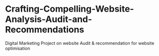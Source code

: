 # Crafting-Compelling-Website-Analysis-Audit-and-Recommendations
Digital Marketing Project on website Audit &amp; recommendation for website optimisation
